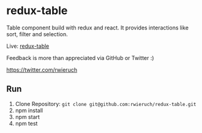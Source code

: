 # redux-table

Table component build with redux and react. It provides interactions like sort, filter and selection.

Live: [redux-table](http://rwieruch.github.io/redux-table/)

Feedback is more than appreciated via GitHub or Twitter :)

https://twitter.com/rwieruch

## Run

1. Clone Repository: `git clone git@github.com:rwieruch/redux-table.git`
2. npm install
3. npm start
4. npm test
